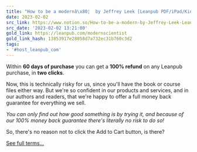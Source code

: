 ```yaml
---
title: "How to be a modernâ\x80¦  by Jeffrey Leek [Leanpub PDF/iPad/Kindle]"
date: 2023-02-02
src_link: https://www.notion.so/How-to-be-a-modern-by-Jeffrey-Leek-Leanpub-PDF-iPad-Kindle-968276ce51a84092881d2961fa31734b
src_date: '2023-02-02 13:21:00'
gold_link: https://leanpub.com/modernscientist
gold_link_hash: 13853917e28058d7a732ec31b760c3d2
tags:
- '#host_leanpub_com'
---
```


Within **60 days of purchase** you can get a **100% refund** on any Leanpub purchase, in **two clicks**.  
  
Now, this is technically risky for us, since you'll have the book or course files either way. But we're so confident in our products and services, and in our authors and readers, that we're happy to offer a full money back guarantee for everything we sell.  
  
*You can only find out how good something is by trying it, and because of our 100% money back guarantee there's literally no risk to do so!*  
  
So, there's no reason not to click the Add to Cart button, is there?  
  
[See full terms...](/refunds)